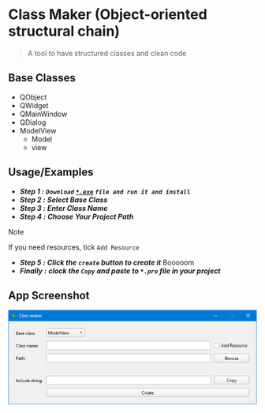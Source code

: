 # Class Maker (Object-oriented structural chain)
> A tool to have structured classes and clean code

## Base Classes
- QObject
- QWidget
- QMainWindow
- QDialog
- ModelView
  - Model
  - view
 
## Usage/Examples

- ***Step 1 :***
***`Download` [`*.exe`](https://github.com/saeidEmadi/ClassMaker/releases/download/latest_Release/ClassMaker.Installer.exe) `file and run it and install`***
- ***Step 2 :***
  ***Select Base Class***
- ***Step 3 :***
  ***Enter Class Name***
- ***Step 4 :***
  ***Choose Your Project Path***
> [!NOTE]
> If you need resources, tick `Add Resource`
 - ***Step 5 :***
  ***Click the `create` button to create it***
Booooom
 - ***Finally :***
  ***clock the `Copy` and paste to `*.pro` file in your project***
## App Screenshot
![ScreenShot](https://github.com/saeidEmadi/ClassMaker/blob/main/img/Capture.PNG)
